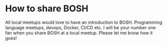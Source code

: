 # How to share BOSH

All local meetups would love to have an introduction to BOSH. Programming language meetups, devops, Docker, CI/CD etc. I will be your number one fan when you share BOSH at a local meetup. Please let me know how it goes!
